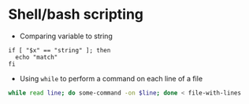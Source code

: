 # Shell/bash scripting

* Comparing variable to string

```
if [ "$x" == "string" ]; then
  echo "match"
fi
```

* Using `while` to perform a command on each line of a file

```bash
while read line; do some-command -on $line; done < file-with-lines
```

